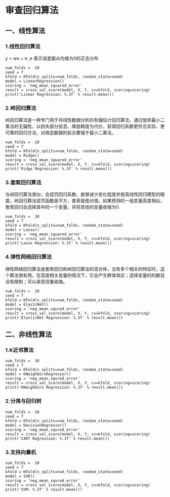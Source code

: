 # 审查回归算法

## 一、线性算法
### 1.线性回归算法
y = wx + e ,e 表示误差服从均值为0的正态分布

```
num_folds =  10
seed = 7
kfold = KFold(n_splits=num_folds, random_state=seed)
model = LinearRegression()
scoring = 'neg_mean_squared_error'
result = cross_val_score(model, X, Y, cv=kfold, scoring=scoring)
print('Linear Regression: %.3f' % result.mean())
```

### 2.岭回归算法
岭回归算法是一种专门用于共线性数据分析的有偏估计回归算法，通过放弃最小二乘法的无偏性，以损失部分信息、降低精度为代价，获得回归系数更符合实际、更可靠的回归方法，对病态数据的拟合要强于最小二乘法。

```
num_folds =  10
seed = 7
kfold = KFold(n_splits=num_folds, random_state=seed)
model = Ridge()
scoring = 'neg_mean_squared_error'
result = cross_val_score(model, X, Y, cv=kfold, scoring=scoring)
print('Ridge Regression: %.3f' % result.mean())
```

### 3.套索回归算法
与岭回归算法类似，会惩罚回归系数，能够减少变化程度并提高线性回归模型的精度。岭回归算法惩罚函数是平方，套索是绝对值。如果预测的一组变量高度相似，套索回归会选择其中的一个变量，并将其他的变量收缩为0.
```
num_folds =  10
seed = 7
kfold = KFold(n_splits=num_folds, random_state=seed)
model = Lasso()
scoring = 'neg_mean_squared_error'
result = cross_val_score(model, X, Y, cv=kfold, scoring=scoring)
print('Lasso Regression: %.3f' % result.mean())
```

### 4.弹性网络回归算法
弹性网络回归算法是套索回归和岭回归算法的混合体，当有多个相关的特征时，这个算法很有用。在高度相关变量的情况下，它会产生群体效应；选择变量的的数目没有限制；可以承受双重收缩。

```
num_folds =  10
seed = 7
kfold = KFold(n_splits=num_folds, random_state=seed)
model = ElastcNet()
scoring = 'neg_mean_squred_error'
result = cross_val_score(model, X, Y, cv=kfold, scoring=scoring)
print('ElasticNet Regression: %.3f' % result.mean())
```

## 二、非线性算法
### 1.K近邻算法
```
num_folds =  10
seed = 7
kfold = KFold(n_splits=num_folds, random_state=seed)
model = KNeighborsRegressor()
scoring = 'neg_mean_squred_error'
result = cross_val_score(model, X, Y, cv=kfold, scoring=scoring)
print('KNeighbors Regression: %.3f' % result.mean())
```

### 2.分类与回归树
```
num_folds =  10
seed = 7
kfold = KFold(n_splits=num_folds, random_state=seed)
model = DecisionRegressor()
scoring = 'neg_mean_squred_error'
result = cross_val_score(model, X, Y, cv=kfold, scoring=scoring)
print('CART Regression: %.3f' % result.mean())
```

### 3.支持向量机
```
num_folds =  10
seed = 7
kfold = KFold(n_splits=num_folds, random_state=seed)
model = SVR()
scoring = 'neg_mean_squred_error'
result = cross_val_score(model, X, Y, cv=kfold, scoring=scoring)
print('SVM: %.3f' % result.mean())
```